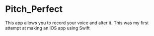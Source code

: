 # Pitch_Perfect
This app allows you to record your voice and alter it. This was my first attempt at making an iOS app using Swift
